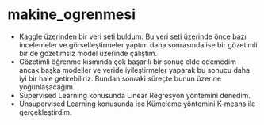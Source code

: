 # makine_ogrenmesi
+ Kaggle üzerinden bir veri seti buldum. Bu veri seti üzerinde önce bazı incelemeler ve görselleştirmeler yaptım daha sonrasında ise bir gözetimli bir de gözetimsiz model üzerinde çalıştım.
+ Gözetimli öğrenme kısmında çok başarılı bir sonuç elde edemedim ancak başka modeller ve veride iyileştirmeler yaparak bu sonucu daha iyi bir hale getirebiliriz. Bundan sonraki süreçte bunun üzerine yoğunlaşacağım.
+ Supervised Learning konusunda Linear Regresyon yöntemini denedim.
+ Unsupervised Learning konusunda ise Kümeleme yöntemini K-means ile gerçekleştirdim.
